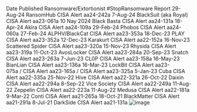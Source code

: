 Date Published	Ransomware/Extortionist	#StopRansomware Report
29-Aug-24	RansomHub	CISA Alert aa24-242a
7-Aug-24	BlackSuit (aka Royal)	CISA Alert aa23-061a
10 Nay 2024	Black Basta	CISA Alert aa24-131a
18-Apr-24	Akira	CISA Alert aa24-109a
29-Feb-24	Phobos	CISA Alert aa24-060a
27-Feb-24	ALPHV/BlackCat	CISA Alert aa23-353a
18-Dec-23	PLAY	CISA Alert aa23-352a
12-Dec-23	Karakurt	CISA Alert aa22-152a
16-Nov-23	Scattered Spider	CISA Alert aa23-320a
15-Nov-23	Rhysida	CISA Alert aa23-319a
11-Oct-23	AvosLocker	CISA Alert aa23-284a
20-Sep-23	Snatch	CISA Alert aa23-263a
7-Jun-23	CL0P	CISA Alert aa23-158a
16-May-23	BianLian	CISA Alert aa23-136a
16-Mar-23	LockBit	CISA Alert aa23-075a / CISA Alert aa23-165a / CISA Alert aa23-325a
5-Jan-23	Cuba	CISA Alert aa22-335a
25-Nov-22	Hive	CISA Alert aa22-321a
26-Oct-22	Daixin	CISA Alert aa22-294a
8-Sep-22	Vice Society	CISA Alert aa22-249a
11-Aug-22	Zeppelin	CISA Alert aa22-223a
11-Aug-22	Medusa	CISA Alert aa22-181a
9-Mar-22	Conti	CISA Alert aa21-265a
18-Oct-21	BlackMatter	CISA Alert aa21-291a
8-Jul-21	DarkSide	CISA Alert aa21-131a
![image](https://github.com/user-attachments/assets/903f84dc-7dab-413a-9847-7555bb60865d)

